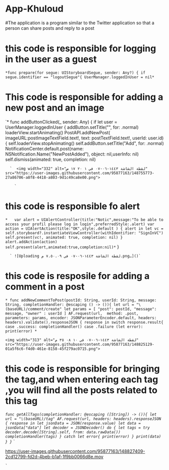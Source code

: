 # App-Khuloud
#The application is a program similar to the Twitter application so that a person can share posts and reply to a post
# this code is responsible for logging in the user as a guest
`*func prepare(for segue: UIStoryboardSegue, sender: Any?) {
        if segue.identifier == "logoutSegue"{
            UserManager.loggedInUser = nil*`
  # This code is responsible for adding a new post and an image
  `* func addButtonClicked(_ sender: Any) {
        if let user = UserManager.loggedInUser {
            addButton.setTitle("", for: .normal)
            loaderView.startAnimating()
            PostAPI.addNewPost( imageURL:postImageTextField.text!, text: postTextField.text!, userId: user.id) {
                self.loaderView.stopAnimating()
                self.addButton.setTitle("Add", for: .normal)
                NotificationCenter.default.post(name: NSNotification.Name("NewPostAdded"), object: nil,userInfo: nil)
                self.dismiss(animated: true, completion: nil)
                
      `  <img width="332" alt="‏لقطة الشاشة ١٤٤٣-٠٦-٠٧ في ١ ٢٠ ١٧ ص" src="https://user-images.githubusercontent.com/95877163/148755773-27a86706-a8f8-4418-a803-9d1c49ca8e00.png">

        `
# this code is responsible fo alert
`*   var alert = UIAlertController(title:"Notic",message:"To be able to access your profil please log in login",preferredStyle:.alert)
            var action = UIAlertAction(title:"OK",style:.default ) { alert in
                let vc = self.storyboard?.instantiateViewController(withIdentifier: "SignInVC")
              self.present(vc!, animated: true, completion: nil)
            }
            alert.addAction(action)
            self.present(alert,animated:true,completion:nil)*`
        }
    
       
      ` ![Uploading ‏لقطة الشاشة ١٤٤٣-٠٦-٠٧ في ٧.٥٠.٠٩ م.png…]()`
      
# this code is resposile for adding a comment in a post
`* func addNewCommentToPost(postId: String, userId: String, message: String, completionHandler: @escaping () -> ()){
        let url = "\(baseURL)/comment/create"
        let params =
        [
         "post": postId,
         "message": message,
         "owner" : userId
        ]
        AF.request(url,  method: .post, parameters: params, encoder: JSONParameterEncoder.default, headers: headers).validate().responseJSON { response in
            switch response.result{
            case .success:
                completionHandler()
            case .failure (let error):
                print(error)
     * `
     
` <img width="313" alt="‏لقطة الشاشة ١٤٤٣-٠٦-٠٧ في ١٠ ٠٨ ٣٥ م" src="https://user-images.githubusercontent.com/95877163/148825129-01a5f6c6-f4d0-461e-8158-45f279ac0715.png"> `
 

# this code is responsible for bringing the tag,and when entering each tag ,you will find all the posts related to this tag
*`func getAllTags(completionHandler: @escaping ([String]) -> ()){
        let url = "\(baseURL)/tag"
        AF.request(url, headers: headers).responseJSON { response in
            let jsonData = JSON(response.value)
            let data = jsonData["data"]
            let decoder = JSONDecoder()
            do {
                let tags = try decoder.decode([String].self, from: data.rawData())
                completionHandler(tags)
            }
            catch let error{
                print(error)
            }
            print(data)
        }
    }`*
    `  

https://user-images.githubusercontent.com/95877163/148827409-2cd12799-fd2d-4beb-b1af-1f9bb0066d8e.mov

    `
